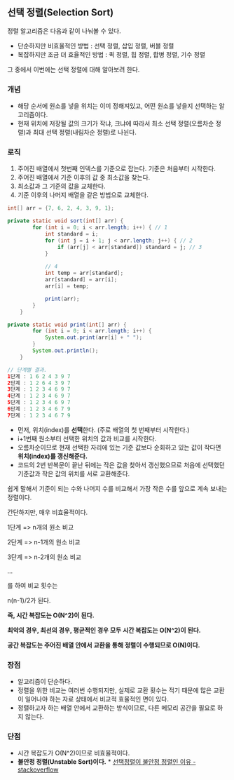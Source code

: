 ## 선택 정렬(Selection Sort)

정렬 알고리즘은 다음과 같이 나눠볼 수 있다.

- 단순하지만 비효율적인 방법 : 선택 정렬, 삽입 정렬, 버블 정렬
- 복잡하지만 조금 더 효율적인 방법 : 퀵 정렬, 힙 정렬, 합병 정렬, 기수 정렬



그 중에서 이번에는 선택 정렬에 대해 알아보려 한다.



### 개념

- 해당 순서에 원소를 넣을 위치는 이미 정해져있고, 어떤 원소를 넣을지 선택하는 알고리즘이다.
- 현재 위치에 저장될 값의 크기가 작냐, 크냐에 따라서 최소 선택 정렬(오름차순 정렬)과 최대 선택 정렬(내림차순 정렬)로 나뉜다.



### 로직

1. 주어진 배열에서 첫번째 인덱스를 기준으로 잡는다. 기준은 처음부터 시작한다.
2. 주어진 배열에서 기준 이후의 값 중 최소값을 찾는다.
3. 최소값과 그 기준의 값을 교체한다.
4. 기준 이후의 나머지 배열을 같은 방법으로 교체한다.



```java
int[] arr = {7, 6, 2, 4, 3, 9, 1};

private static void sort(int[] arr) {
        for (int i = 0; i < arr.length; i++) { // 1
            int standard = i;
            for (int j = i + 1; j < arr.length; j++) { // 2
                if (arr[j] < arr[standard]) standard = j; // 3
            }
          	
          	// 4
            int temp = arr[standard];
            arr[standard] = arr[i];
            arr[i] = temp;

            print(arr);
        }
    }

private static void print(int[] arr) {
        for (int i = 0; i < arr.length; i++) {
            System.out.print(arr[i] + " ");
        }
        System.out.println();
    }

// 단계별 결과.
1단계 : 1 6 2 4 3 9 7 
2단계 : 1 2 6 4 3 9 7 
3단계 : 1 2 3 4 6 9 7 
4단계 : 1 2 3 4 6 9 7 
5단계 : 1 2 3 4 6 9 7 
6단계 : 1 2 3 4 6 7 9 
7단계 : 1 2 3 4 6 7 9 
```

- 먼저, 위치(index)를 **선택**한다. (주로 배열의 첫 번째부터 시작한다.)
- i+1번째 원소부터 선택한 위치의 값과 비교를 시작한다.
- 오름차순이므로 현재 선택한 자리에 있는 기준 값보다 순회하고 있는 값이 작다면 **위치(index)를 갱신해준다.**
- 코드의 2번 반복문이 끝난 뒤에는 작은 값을 찾아서 갱신했으므로 처음에 선택했던 기준값과 작은 값의 위치를 서로 교환해준다.



쉽게 말해서 기준이 되는 수와 나머지 수를 비교해서 가장 작은 수를 앞으로 계속 보내는 정렬이다. 

간단하지만, 매우 비효율적이다.



1단계 => n개의 원소 비교

2단계 => n-1개의 원소 비교

3단계 => n-2개의 원소 비교

...

를 하여 비교 횟수는 

n(n-1)/2가 된다.

**즉, 시간 복잡도는 O(N^2)이 된다.**

**최악의 경우, 최선의 경우, 평균적인 경우 모두 시간 복잡도는 O(N^2)이 된다.**



**공간 복잡도는 주어진 배열 안에서 교환을 통해 정렬이 수행되므로 O(N)이다.**



### 장점

- 알고리즘이 단순하다.
- 정렬을 위한 비교는 여러번 수행되지만, 실제로 교환 횟수는 적기 때문에 많은 교환이 일어나야 하는 자료 상태에서 비교적 효율적인 면이 있다.
- 정렬하고자 하는 배열 안에서 교환하는 방식이므로, 다른 메모리 공간을 필요로 하지 않는다.



### 단점

- 시간 복잡도가 O(N^2)이므로 비효율적이다.
- **불안정 정렬(Unstable Sort)이다.**
        * [선택정렬이 불안정 정렬인 이유 - stackoverflow](https://stackoverflow.com/questions/20761396/why-selection-sort-can-be-stable-or-unstable) 
